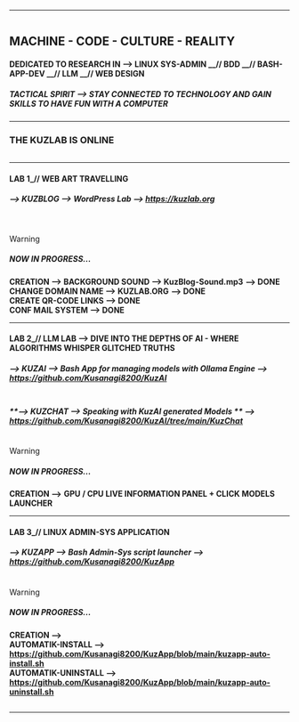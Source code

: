 ___________________________________________________________________________________________________________________
<picture>
 <source media="(prefers-color-scheme: dark)" srcset="https://github.com/Kusanagi8200/Kusanagi8200/blob/main/KUZLAB1.jpg">
 <source media="(prefers-color-scheme: light)" srcset="https://github.com/Kusanagi8200/Kusanagi8200/blob/main/KUZLAB1.jpg">
 <img alt="" src="">
</picture>

## **MACHINE - CODE - CULTURE - REALITY**

#### **DEDICATED TO RESEARCH IN --> LINUX SYS-ADMIN __// BDD __// BASH-APP-DEV __// LLM __// WEB DESIGN**

##### **TACTICAL SPIRIT --> STAY CONNECTED TO TECHNOLOGY AND GAIN SKILLS TO HAVE FUN WITH A COMPUTER**
___________________________________________________________________________________________________________________

### **THE KUZLAB IS ONLINE** 

<picture>
 <source media="(prefers-color-scheme: dark)" srcset="https://github.com/Kusanagi8200/Kusanagi8200/blob/main/QR-KUZLAB2.jpg">
 <source media="(prefers-color-scheme: light)" srcset="https://github.com/Kusanagi8200/Kusanagi8200/blob/main/QR-KUZLAB2.jpg">
 <img alt="" src="">
</picture>

_________________________________________________________________________________________________________________

#### **LAB 1_//    WEB ART TRAVELLING**

##### **--> KUZBLOG --> WordPress Lab --> https://kuzlab.org**
<picture>
 <source media="(prefers-color-scheme: dark)" srcset="https://github.com/Kusanagi8200/Kusanagi8200/blob/main/MAJOR2.png">
 <source media="(prefers-color-scheme: light)" srcset="https://github.com/Kusanagi8200/Kusanagi8200/blob/main/MAJOR2.png">
 <img alt="" src="">
</picture> 

<picture>
 <source media="(prefers-color-scheme: dark)" srcset="https://github.com/Kusanagi8200/Kusanagi8200/blob/main/QR-CODE-MENU.png">
 <source media="(prefers-color-scheme: light)" srcset="https://github.com/Kusanagi8200/Kusanagi8200/blob/main/QR-CODE-MENU.png">
 <img alt="" src="">
</picture> 



> [!WARNING]  
> ##### **NOW IN PROGRESS...**
> **CREATION --> BACKGROUND SOUND --> KuzBlog-Sound.mp3** **--> DONE** \
> **CHANGE DOMAIN NAME --> KUZLAB.ORG** **--> DONE** \
> **CREATE QR-CODE LINKS --> DONE** \
> **CONF MAIL SYSTEM --> DONE**

___________________________________________________________________________________________________________________


#### **LAB 2_//    LLM LAB --> DIVE INTO THE DEPTHS OF AI - WHERE ALGORITHMS WHISPER GLITCHED TRUTHS**


##### **--> KUZAI --> Bash App for managing models with Ollama Engine --> https://github.com/Kusanagi8200/KuzAI**

<picture>
 <source media="(prefers-color-scheme: dark)" srcset="https://github.com/Kusanagi8200/KuzAI/blob/main/KuzAI.png">
 <source media="(prefers-color-scheme: light)" srcset="https://github.com/Kusanagi8200/KuzAI/blob/main/KuzAI.png"> 
 <img alt="" src="">
</picture> 

##### **--> KUZCHAT --> Speaking with KuzAI generated Models ** **--> https://github.com/Kusanagi8200/KuzAI/tree/main/KuzChat**

<picture>
 <source media="(prefers-color-scheme: dark)" srcset="https://github.com/Kusanagi8200/Kusanagi8200/blob/main/KUZCHAT.jpg">
 <source media="(prefers-color-scheme: light)" srcset="https://github.com/Kusanagi8200/Kusanagi8200/blob/main/KUZCHAT.jpg">
 <img alt="" src="">
</picture> 

> [!WARNING]  
> ##### **NOW IN PROGRESS...**
>
> **CREATION -->**
> **GPU / CPU LIVE INFORMATION PANEL + CLICK MODELS LAUNCHER**
> 
___________________________________________________________________________________________________________________


#### **LAB 3_//    LINUX ADMIN-SYS APPLICATION**


##### **--> KUZAPP --> Bash Admin-Sys script launcher --> https://github.com/Kusanagi8200/KuzApp**
<picture>
 <source media="(prefers-color-scheme: dark)" srcset="https://github.com/Kusanagi8200/Kusanagi8200/blob/main/KUZAPP.jpg">
 <source media="(prefers-color-scheme: light)" srcset="https://github.com/Kusanagi8200/Kusanagi8200/blob/main/KUZAPP.jpg">
 <img alt="" src="">
</picture> 

> [!WARNING]  
> ##### **NOW IN PROGRESS...**
> 
> **CREATION -->** \
> **AUTOMATIK-INSTALL --> https://github.com/Kusanagi8200/KuzApp/blob/main/kuzapp-auto-install.sh** \
  **AUTOMATIK-UNINSTALL --> https://github.com/Kusanagi8200/KuzApp/blob/main/kuzapp-auto-uninstall.sh**

<picture>
 <source media="(prefers-color-scheme: dark)" srcset="https://github.com/Kusanagi8200/KuzApp/blob/main/kuzapp-images/KUZAPP-AUTO.jpg">
 <source media="(prefers-color-scheme: light)" srcset="https://github.com/Kusanagi8200/KuzApp/blob/main/kuzapp-images/KUZAPP-AUTO.jpg">
 <img alt="" src="">
</picture> 


___________________________________________________________________________________________________________________
